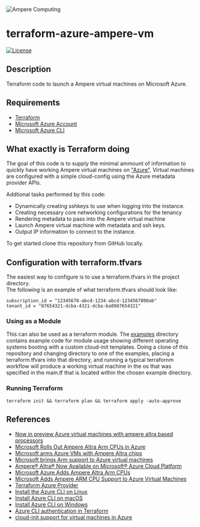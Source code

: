 ![Ampere Computing](https://avatars2.githubusercontent.com/u/34519842?s=400&u=1d29afaac44f477cbb0226139ec83f73faefe154&v=4)

# terraform-azure-ampere-vm

[![License](https://img.shields.io/badge/License-Apache%202.0-blue.svg)](https://opensource.org/licenses/Apache-2.0)

## Description

Terraform code to launch a Ampere virtual machines on Microsoft Azure.

## Requirements

 * [Terraform](https://www.terraform.io/downloads.html)
 * [Microsoft Azure Account](https://azure.microsoft.com/en-us/)
 * [Microsoft Azure CLI](https://registry.terraform.io/providers/hashicorp/azurerm/latest/docs/guides/azure_cli)

## What exactly is Terraform doing

The goal of this code is to supply the minimal ammount of information to quickly have working Ampere virtual machines on ["Azure"](https://azure.microsoft.com/en-us/).
Virtual machines are configured with a simple cloud-config using the Azure metadata provider APIs.

Addtional tasks performed by this code:

* Dynamically creating sshkeys to use when logging into the instance.
* Creating necessary core networking configurations for the tenancy
* Rendering metadata to pass into the Ampere virtual machine
* Launch Ampere virtual machine with metadata and ssh keys.
* Output IP information to connect to the instance.

To get started clone this repository from GitHub locally.

## Configuration with terraform.tfvars

The easiest way to configure is to use a terraform.tfvars in the project directory.  
The following is an example of what terraform.tfvars should look like:

```
subscription_id = "12345678-abcd-1234-abcd-1234567890ab"
tenant_id = "87654321-dcba-4321-dcba-ba0987654321"
```
### Using as a Module

This can also be used as a terraform module.   The [examples](examples) directory contains example code for module usage showing different operating systems booting with a custom cloud-init templates.   Doing a clone of this repository and changing directory to one of the examples, placing a terraform.tfvars into that directory, and running a typical terrafornm workflow will produce a working virtual machine in the os that was specified in the main.tf that is located within the chosen example directory.

### Running Terraform

```
terraform init && terraform plan && terraform apply -auto-approve
```

<!-- BEGIN_TF_DOCS -->
<!-- END_TF_DOCS -->

## References

* [Now in preview Azure virtual machines with ampere altra based processors](https://azure.microsoft.com/en-us/blog/now-in-preview-azure-virtual-machines-with-ampere-altra-armbased-processors)
* [Microsoft Rolls Out Ampere Altra Arm CPUs in Azure](https://www.hpcwire.com/2022/04/05/microsoft-rolls-out-ampere-altra-arm-cpus-in-azure/)
* [Microsoft arms Azure VMs with Ampere Altra chips](https://www.theregister.com/2022/04/05/microsoft_ampere_azure_vm/)
* [Microsoft brings Arm support to Azure virtual machines](https://www.zdnet.com/article/microsoft-brings-arm-support-to-azure-virtual-machines/)
* [Ampere® Altra® Now Available on Microsoft® Azure Cloud Platform](https://amperecomputing.com/blogs/2022-04-04/ampere-altra-now-available-on-microsoft-azure-cloud-platform.html)
* [Microsoft Azure Adds Ampere Altra Arm CPUs](https://www.servethehome.com/microsoft-azure-adds-ampere-altra-arm-cpus/)
* [Microsoft Adds Ampere ARM CPU Support to Azure Virtual Machines](https://petri.com/microsoft-adds-ampere-arm-cpu-support-to-azure-virtual-machines/)
* [Terraform Azure Provider](https://registry.terraform.io/providers/hashicorp/azurerm/latest/docs)
* [Install the Azure CLI on Linux](https://docs.microsoft.com/en-us/cli/azure/install-azure-cli-linux?pivots=apt)
* [Install Azure CLI on macOS](https://docs.microsoft.com/en-us/cli/azure/install-azure-cli-macos)
* [Install Azure CLI on Windows](https://docs.microsoft.com/en-us/cli/azure/install-azure-cli-windows)
* [Azure CLI authentication in Terraform](https://registry.terraform.io/providers/hashicorp/azurerm/latest/docs/guides/azure_cli)
* [cloud-init support for virtual machines in Azure](https://docs.microsoft.com/en-us/azure/virtual-machines/linux/using-cloud-init)
